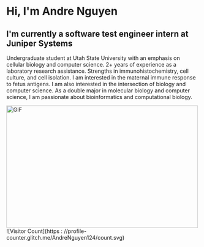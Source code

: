 # Hi, I'm Andre Nguyen

## I'm currently a software test engineer intern at Juniper Systems 

Undergraduate student at Utah State University with an emphasis on cellular biology and computer science. 2+ years of experience as a laboratory research assistance. Strengths in immunohistochemistry, cell culture, and cell isolation. I am interested in the maternal immune response to fetus antigens. I am also interested in the intersection of biology and computer science. As a double major in molecular biology and computer science, I am passionate about bioinformatics and computational biology.

  <img align="center" alt="GIF" src="https://github.com/AndreNguyen124/AndreNguyen124/blob/main/doge.gif" width="500" height="320" />
![Visitor Count](https : //profile-counter.glitch.me/AndreNguyen124/count.svg)
<!---
AndreNguyen124/AndreNguyen124 is a ✨ special ✨ repository because its `README.md` (this file) appears on your GitHub profile.
You can click the Preview link to take a look at your changes.
--->
